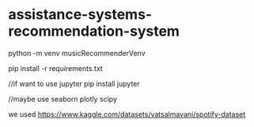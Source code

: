 # assistance-systems-recommendation-system

python -m venv musicRecommenderVenv

pip install -r requirements.txt
	
//if want to use jupyter
pip install jupyter

//maybe use 
seaborn
plotly
scipy



we used https://www.kaggle.com/datasets/vatsalmavani/spotify-dataset